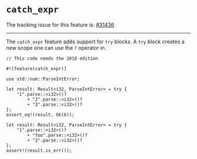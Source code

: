 # `catch_expr`

The tracking issue for this feature is: [#31436]

[#31436]: https://github.com/rust-lang/rust/issues/31436

------------------------

The `catch_expr` feature adds support for `try` blocks. A `try`
block creates a new scope one can use the `?` operator in.

```rust,ignore
// This code needs the 2018 edition

#![feature(catch_expr)]

use std::num::ParseIntError;

let result: Result<i32, ParseIntError> = try {
    "1".parse::<i32>()?
        + "2".parse::<i32>()?
        + "3".parse::<i32>()?
};
assert_eq!(result, Ok(6));

let result: Result<i32, ParseIntError> = try {
    "1".parse::<i32>()?
        + "foo".parse::<i32>()?
        + "3".parse::<i32>()?
};
assert!(result.is_err());
```
